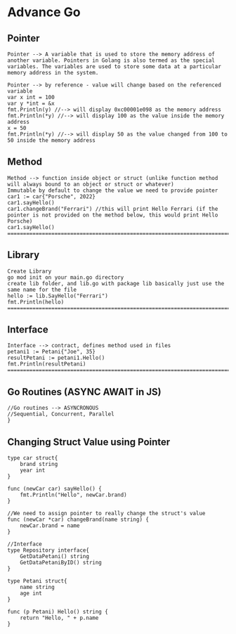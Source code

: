 # Advance Go

## Pointer
    Pointer --> A variable that is used to store the memory address of another variable. Pointers in Golang is also termed as the special variables. The variables are used to store some data at a particular memory address in the system.

    Pointer --> by reference - value will change based on the referenced variable
    var x int = 100
	var y *int = &x
	fmt.Println(y) //--> will display 0xc00001e098 as the memory address
	fmt.Println(*y) //--> will display 100 as the value inside the memory address
	x = 50
	fmt.Println(*y) //--> will display 50 as the value changed from 100 to 50 inside the memory address

## Method
    Method --> function inside object or struct (unlike function method will always bound to an object or struct or whatever)
	Immutable by default to change the value we need to provide pointer
	car1 := car{"Porsche", 2022}
	car1.sayHello()
	car1.changeBrand("Ferrari") //this will print Hello Ferrari (if the pointer is not provided on the method below, this would print Hello Porsche)
	car1.sayHello()
	==============================================================================================================================

## Library
	Create Library
	go mod init on your main.go directory
	create lib folder, and lib.go with package lib basically just use the same name for the file
	hello := lib.SayHello("Ferrari")
	fmt.Println(hello)
	==============================================================================================================================

## Interface
	Interface --> contract, defines method used in files
	petani1 := Petani{"Joe", 35}
	resultPetani := petani1.Hello()
	fmt.Println(resultPetani)
	==============================================================================================================================

## Go Routines (ASYNC AWAIT in JS)
	//Go routines --> ASYNCRONOUS
	//Sequential, Concurrent, Parallel
    }

## Changing Struct Value using Pointer
    type car struct{
        brand string
        year int
    }

    func (newCar car) sayHello() {
        fmt.Println("Hello", newCar.brand)
    }

    //We need to assign pointer to really change the struct's value
    func (newCar *car) changeBrand(name string) {
        newCar.brand = name
    }

    //Interface
    type Repository interface{
        GetDataPetani() string
        GetDataPetaniByID() string
    }

    type Petani struct{
        name string
        age int
    }

    func (p Petani) Hello() string {
        return "Hello, " + p.name
    }

